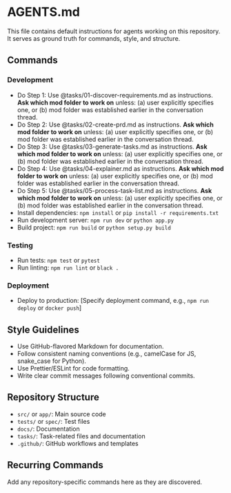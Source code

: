 # AGENTS.md

This file contains default instructions for agents working on this repository. It serves as ground truth for commands, style, and structure.

## Commands

### Development
- Do Step 1: Use @tasks/01-discover-requirements.md as instructions. **Ask which mod folder to work on** unless: (a) user explicitly specifies one, or (b) mod folder was established earlier in the conversation thread.
- Do Step 2: Use @tasks/02-create-prd.md as instructions. **Ask which mod folder to work on** unless: (a) user explicitly specifies one, or (b) mod folder was established earlier in the conversation thread.
- Do Step 3: Use @tasks/03-generate-tasks.md as instructions. **Ask which mod folder to work on** unless: (a) user explicitly specifies one, or (b) mod folder was established earlier in the conversation thread.
- Do Step 4: Use @tasks/04-explainer.md as instructions. **Ask which mod folder to work on** unless: (a) user explicitly specifies one, or (b) mod folder was established earlier in the conversation thread.
- Do Step 5: Use @tasks/05-process-task-list.md as instructions. **Ask which mod folder to work on** unless: (a) user explicitly specifies one, or (b) mod folder was established earlier in the conversation thread.
- Install dependencies: `npm install` or `pip install -r requirements.txt`
- Run development server: `npm run dev` or `python app.py`
- Build project: `npm run build` or `python setup.py build`

### Testing
- Run tests: `npm test` or `pytest`
- Run linting: `npm run lint` or `black .`

### Deployment
- Deploy to production: [Specify deployment command, e.g., `npm run deploy` or `docker push`]

## Style Guidelines

- Use GitHub-flavored Markdown for documentation.
- Follow consistent naming conventions (e.g., camelCase for JS, snake_case for Python).
- Use Prettier/ESLint for code formatting.
- Write clear commit messages following conventional commits.

## Repository Structure

- `src/` or `app/`: Main source code
- `tests/` or `spec/`: Test files
- `docs/`: Documentation
- `tasks/`: Task-related files and documentation
- `.github/`: GitHub workflows and templates

## Recurring Commands

Add any repository-specific commands here as they are discovered.
